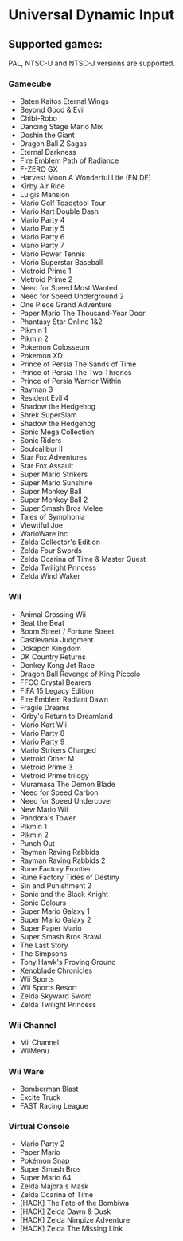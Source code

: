 # Universal Dynamic Input
## Supported games:
PAL, NTSC-U and NTSC-J versions are supported.

### Gamecube
- Baten Kaitos Eternal Wings
- Beyond Good & Evil
- Chibi-Robo
- Dancing Stage Mario Mix
- Doshin the Giant
- Dragon Ball Z Sagas
- Eternal Darkness
- Fire Emblem Path of Radiance
- F-ZERO GX
- Harvest Moon A Wonderful Life (EN,DE)
- Kirby Air Ride
- Luigis Mansion
- Mario Golf Toadstool Tour
- Mario Kart Double Dash
- Mario Party 4
- Mario Party 5
- Mario Party 6
- Mario Party 7
- Mario Power Tennis
- Mario Superstar Baseball
- Metroid Prime 1
- Metroid Prime 2
- Need for Speed Most Wanted
- Need for Speed Underground 2
- One Piece Grand Adventure
- Paper Mario The Thousand-Year Door
- Phantasy Star Online 1&2
- Pikmin 1
- Pikmin 2
- Pokemon Colosseum
- Pokemon XD
- Prince of Persia The Sands of Time
- Prince of Persia The Two Thrones
- Prince of Persia Warrior Within
- Rayman 3
- Resident Evil 4
- Shadow the Hedgehog
- Shrek SuperSlam
- Shadow the Hedgehog
- Sonic Mega Collection
- Sonic Riders
- Soulcalibur II
- Star Fox Adventures
- Star Fox Assault
- Super Mario Strikers
- Super Mario Sunshine
- Super Monkey Ball
- Super Monkey Ball 2
- Super Smash Bros Melee
- Tales of Symphonia
- Viewtiful Joe
- WarioWare Inc
- Zelda Collector's Edition
- Zelda Four Swords
- Zelda Ocarina of Time & Master Quest
- Zelda Twilight Princess
- Zelda Wind Waker

### Wii
- Animal Crossing Wii
- Beat the Beat
- Boom Street / Fortune Street
- Castlevania Judgment
- Dokapon Kingdom
- DK Country Returns
- Donkey Kong Jet Race
- Dragon Ball Revenge of King Piccolo
- FFCC Crystal Bearers
- FIFA 15 Legacy Edition
- Fire Emblem Radiant Dawn
- Fragile Dreams
- Kirby's Return to Dreamland
- Mario Kart Wii
- Mario Party 8
- Mario Party 9
- Mario Strikers Charged
- Metroid Other M
- Metroid Prime 3
- Metroid Prime trilogy
- Muramasa The Demon Blade
- Need for Speed Carbon
- Need for Speed Undercover
- New Mario Wii
- Pandora's Tower
- Pikmin 1
- Pikmin 2
- Punch Out
- Rayman Raving Rabbids
- Rayman Raving Rabbids 2
- Rune Factory Frontier
- Rune Factory Tides of Destiny
- Sin and Punishment 2
- Sonic and the Black Knight
- Sonic Colours
- Super Mario Galaxy 1
- Super Mario Galaxy 2
- Super Paper Mario
- Super Smash Bros Brawl
- The Last Story
- The Simpsons
- Tony Hawk's Proving Ground
- Xenoblade Chronicles
- Wii Sports
- Wii Sports Resort
- Zelda Skyward Sword
- Zelda Twilight Princess

### Wii Channel
- Mii Channel 
- WiiMenu

### Wii Ware
- Bomberman Blast
- Excite Truck
- FAST Racing League

### Virtual Console
- Mario Party 2
- Paper Mario
- Pokémon Snap
- Super Smash Bros
- Super Mario 64
- Zelda Majora's Mask
- Zelda Ocarina of Time
- [HACK] The Fate of the Bombiwa
- [HACK] Zelda Dawn & Dusk
- [HACK] Zelda Nimpize Adventure
- [HACK] Zelda The Missing Link